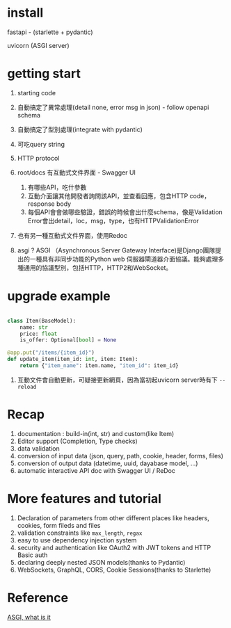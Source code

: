 # install

fastapi - (starlette + pydantic)

uvicorn (ASGI server)

# getting start

1. starting code
2. 自動搞定了異常處理(detail none, error msg in json) - follow openapi schema
3. 自動搞定了型別處理(integrate with pydantic)
4. 可吃query string
5. HTTP protocol
6. root/docs 有互動式文件界面 - Swagger UI

   1. 有哪些API，吃什參數
   2. 互動介面讓其他開發者詢問該API，並查看回應，包含HTTP code，response body
   3. 每個API會會做哪些驗證，錯誤的時候會出什麼schema，像是Validation Error會出detail，loc，msg，type，也有HTTPValidationError

7. 也有另一種互動式文件界面，使用Redoc
8. asgi ? ASGI （Asynchronous Server Gateway Interface)是Django團隊提出的一種具有非同步功能的Python web 伺服器閘道器介面協議。能夠處理多種通用的協議型別，包括HTTP，HTTP2和WebSocket。

# upgrade example

``` Python

class Item(BaseModel):
    name: str
    price: float
    is_offer: Optional[bool] = None

@app.put("/items/{item_id}")
def update_item(item_id: int, item: Item):
    return {"item_name": item.name, "item_id": item_id}
```

1. 互動文件會自動更新，可疑接更新網頁，因為當初起uvicorn server時有下 `--reload`

# Recap

1. documentation : build-in(int, str)  and custom(like Item)
2. Editor support (Completion, Type checks)
3. data validation
4. conversion of input data (json, query, path, cookie, header, forms, files)
5. conversion of output data (datetime, uuid, dayabase model, ...)
6. automatic interactive API doc with Swagger UI / ReDoc

# More features and tutorial

1. Declaration of parameters from other different places like headers, cookies, form fileds and files
2. validation constraints like `max_length`,     `regax`
3. easy to use dependency injection system
4. security and authentication like OAuth2 with JWT tokens and HTTP Basic auth
5. declaring deeply nested JSON models(thanks to Pydantic)
6. WebSockets, GraphQL, CORS, Cookie Sessions(thanks to Starlette)

# Reference

[ASGI, what is it](https://www.mdeditor.tw/pl/p6YJ/zh-tw?fbclid=IwAR2oUEppPyRUgyhKBW5rNtkZAXiXHOazBSZzLqHTZaZ_s7t-J5LD5RYz1JM)
